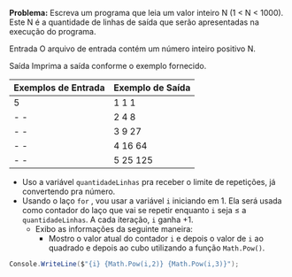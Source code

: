 **Problema:** Escreva um programa que leia um valor inteiro N (1 < N < 1000). Este N é a quantidade de linhas de saída que serão apresentadas na execução do programa.

Entrada
O arquivo de entrada contém um número inteiro positivo N.

Saída
Imprima a saída conforme o exemplo fornecido.

| Exemplos de Entrada | Exemplo de Saída |
| --- | --- |
| 5 | 1 1 1 |
| - -  | 2 4 8 |
| - - | 3 9 27 |
| - - | 4 16 64 |
| - - | 5 25 125 |
- Uso a variável `quantidadeLinhas` pra receber o limite de repetições, já convertendo pra número.
- Usando o laço `for` , vou usar a variável `i` iniciando em 1. Ela será usada como contador do laço que vai se repetir enquanto `i` seja ≤ a `quantidadeLinhas`. A cada iteração, `i` ganha +1.
    - Exibo as informações da seguinte maneira:
        - Mostro o valor atual do contador `i` e depois o valor de `i` ao quadrado e depois ao cubo utilizando a função `Math.Pow()`.

```cs
Console.WriteLine($"{i} {Math.Pow(i,2)} {Math.Pow(i,3)}");
```